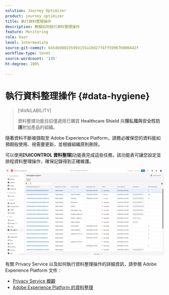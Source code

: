 ```yaml
---
solution: Journey Optimizer
product: journey optimizer
title: 執行資料整理操作
description: 瞭解如何執行資料整理操作
feature: Monitoring
role: User
level: Intermediate
source-git-commit: 645db980155993155a10d27f4ff59967b000442f
workflow-type: tm+mt
source-wordcount: '135'
ht-degree: 100%

---
```


# 執行資料整理操作 {#data-hygiene}

>[!AVAILABILITY]
>
>資料整理功能目前僅適用已購買 **Healthcare Shield** 與&#x200B;**隱私權與安全性防護**&#x200B;附加產品的組織。


隨著資料不斷被擷取至 Adobe Experience Platform，請務必確保您的資料能如預期般使用、視需要更新，並根據組織原則刪除。

可以使用&#x200B;**[!UICONTROL 資料整理]**&#x200B;功能表完成這些任務，該功能表可讓您設定並排程資料整理操作，確保記錄得到正確維護。

![](assets/data-hygiene.png)

有關 Privacy Service 以及如何執行資料整理操作的詳細資訊，請參閱 Adobe Experience Platform 文件：

* [Privacy Service 概觀](https://experienceleague.adobe.com/docs/experience-platform/privacy/home.html?lang=zh-Hant)
* [Adobe Experience Platform 的資料整理](https://experienceleague.adobe.com/docs/experience-platform/hygiene/home.html?lang=zh-Hant)

